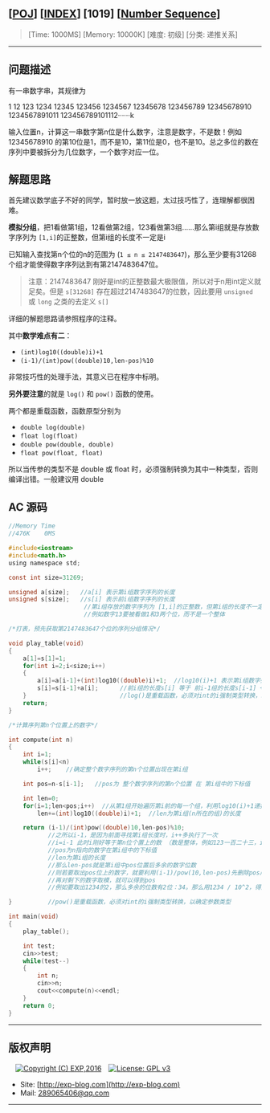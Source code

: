 ## [[POJ](http://poj.org/)] [[INDEX](https://github.com/lyy289065406/POJ-Solving-Reports)] [1019] [[Number Sequence](http://poj.org/problem?id=1019)]

> [Time: 1000MS] [Memory: 10000K] [难度: 初级] [分类: 递推关系]

------

## 问题描述

有一串数字串，其规律为

1 12 123 1234 12345 123456 1234567 12345678 123456789 12345678910 1234567891011 123456789101112······k

输入位置n，计算这一串数字第n位是什么数字，注意是数字，不是数！例如 12345678910 的第10位是1，而不是10，第11位是0，也不是10。总之多位的数在序列中要被拆分为几位数字，一个数字对应一位。


## 解题思路

首先建议数学底子不好的同学，暂时放一放这题，太过技巧性了，连理解都很困难。


**模拟分组**，把1看做第1组，12看做第2组，123看做第3组……那么第i组就是存放数字序列为 `[1,i]`的正整数，但第i组的长度不一定是i


已知输入查找第n个位的n的范围为 (`1 ≤ n ≤ 2147483647`)，那么至少要有31268个组才能使得数字序列达到有第2147483647位。


> 注意：2147483647 刚好是int的正整数最大极限值，所以对于n用int定义就足矣。但是 `s[31268]` 存在超过2147483647的位数，因此要用 `unsigned` 或 `long` 之类的去定义 `s[]`


详细的解题思路请参照程序的注释。

其中**数学难点有二**：

- `(int)log10((double)i)+1`
- `(i-1)/(int)pow((double)10,len-pos)%10`

非常技巧性的处理手法，其意义已在程序中标明。


**另外要注意**的就是 `log()` 和 `pow()` 函数的使用。

两个都是重载函数，函数原型分别为

- `double log(double)`
- `float log(float)`
- `double pow(double, double)`
- `float pow(float, float)`

所以当传参的类型不是 double 或 float 时，必须强制转换为其中一种类型，否则编译出错。一般建议用 double


## AC 源码


```c
//Memory Time 
//476K    0MS 

#include<iostream>
#include<math.h>
using namespace std;

const int size=31269;

unsigned a[size];   //a[i] 表示第i组数字序列的长度
unsigned s[size];   //s[i] 表示前i组数字序列的长度
                     //第i组存放的数字序列为 [1,i]的正整数，但第i组的长度不一定是i
                     //例如数字13要被看做1和3两个位，而不是一个整体

/*打表，预先获取第2147483647个位的序列分组情况*/

void play_table(void)
{
	a[1]=s[1]=1;
	for(int i=2;i<size;i++)
	{
		a[i]=a[i-1]+(int)log10((double)i)+1;  //log10(i)+1 表示第i组数字列的长度 比 第i-1组 长的位数
		s[i]=s[i-1]+a[i];      //前i组的长度s[i] 等于 前i-1组的长度s[i-1] + 第i组的长度a[i]
	}                          //log()是重载函数，必须对int的i强制类型转换，以确定参数类型
	return;
}

/*计算序列第n个位置上的数字*/

int compute(int n)
{
	int i=1;
	while(s[i]<n)
		i++;    //确定整个数字序列的第n个位置出现在第i组

	int pos=n-s[i-1];   //pos为 整个数字序列的第n个位置 在 第i组中的下标值

	int len=0;
	for(i=1;len<pos;i++)  //从第1组开始遍历第i前的每一个组，利用log10(i)+1递推第i组的长度
		len+=(int)log10((double)i)+1;  //len为第i组(n所在的组)的长度

	return (i-1)/(int)pow((double)10,len-pos)%10;  
	       //之所以i-1，是因为前面寻找第i组长度时，i++多执行了一次
	       //i=i-1 此时i刚好等于第n位个置上的数 （数是整体，例如123一百二十三，i刚好等于123，但n指向的可能是1，2或3）
	       //pos为n指向的数字在第i组中的下标值
	       //len为第i组的长度
	       //那么len-pos就是第i组中pos位置后多余的数字位数
	       //则若要取出pos位上的数字，就要利用(i-1)/pow(10,len-pos)先删除pos后多余的数字
	       //再对剩下的数字取模，就可以得到pos
	       //例如要取出1234的2，那么多余的位数有2位：34。那么用1234 / 10^2，得到12，再对12取模10，就得到2

}          //pow()是重载函数，必须对int的i强制类型转换，以确定参数类型

int main(void)
{
	play_table();

	int test;
	cin>>test;
	while(test--)
	{
		int n;
		cin>>n;
		cout<<compute(n)<<endl;
	}
	return 0;
}
```

------

## 版权声明

　[![Copyright (C) EXP,2016](https://img.shields.io/badge/Copyright%20(C)-EXP%202016-blue.svg)](http://exp-blog.com)　[![License: GPL v3](https://img.shields.io/badge/License-GPL%20v3-blue.svg)](https://www.gnu.org/licenses/gpl-3.0)
  

- Site: [http://exp-blog.com](http://exp-blog.com) 
- Mail: <a href="mailto:289065406@qq.com?subject=[EXP's Github]%20Your%20Question%20（请写下您的疑问）&amp;body=What%20can%20I%20help%20you?%20（需要我提供什么帮助吗？）">289065406@qq.com</a>


------
